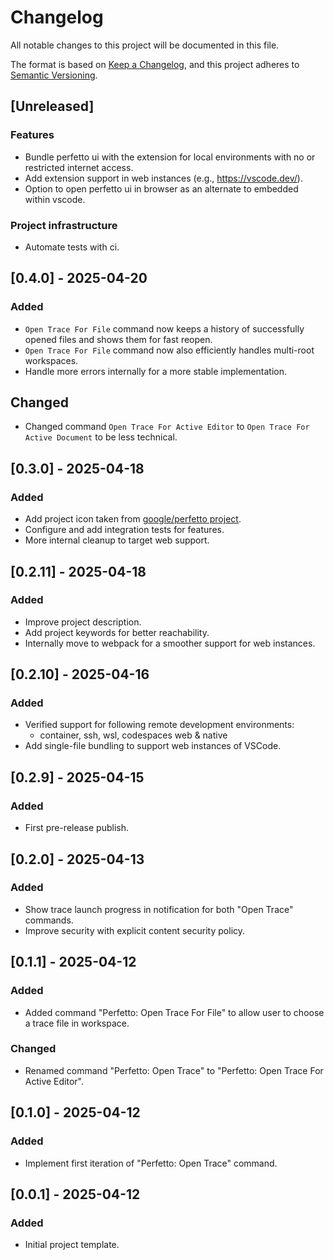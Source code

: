 # Changelog

All notable changes to this project will be documented in this file.

The format is based on [Keep a Changelog](https://keepachangelog.com/en/1.1.0/),
and this project adheres to [Semantic Versioning](https://semver.org/spec/v2.0.0.html).

## [Unreleased]

### Features
- Bundle perfetto ui with the extension for local environments with no or restricted internet access.
- Add extension support in web instances (e.g., https://vscode.dev/).
- Option to open perfetto ui in browser as an alternate to embedded within vscode.

### Project infrastructure
- Automate tests with ci.

## [0.4.0] - 2025-04-20

### Added
- `Open Trace For File` command now keeps a history of successfully opened files and shows them for fast reopen.
- `Open Trace For File` command now also efficiently handles multi-root workspaces.
- Handle more errors internally for a more stable implementation.

## Changed
- Changed command `Open Trace For Active Editor` to `Open Trace For Active Document` to be less technical.


## [0.3.0] - 2025-04-18

### Added
- Add project icon taken from [google/perfetto project](https://github.com/google/perfetto).
- Configure and add integration tests for features.
- More internal cleanup to target web support.

## [0.2.11] - 2025-04-18

### Added
- Improve project description.
- Add project keywords for better reachability.
- Internally move to webpack for a smoother support for web instances.

## [0.2.10] - 2025-04-16

### Added
- Verified support for following remote development environments:
  - container, ssh, wsl, codespaces web & native
- Add single-file bundling to support web instances of VSCode.

## [0.2.9] - 2025-04-15

### Added
- First pre-release publish.

## [0.2.0] - 2025-04-13

### Added
- Show trace launch progress in notification for both "Open Trace" commands.
- Improve security with explicit content security policy.

## [0.1.1] - 2025-04-12

### Added
- Added command "Perfetto: Open Trace For File" to allow user to choose a trace file in workspace.

### Changed
- Renamed command "Perfetto: Open Trace" to "Perfetto: Open Trace For Active Editor".

## [0.1.0] - 2025-04-12

### Added
- Implement first iteration of "Perfetto: Open Trace" command.

## [0.0.1] - 2025-04-12

### Added
- Initial project template.